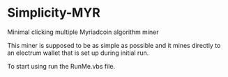Simplicity-MYR
==============

Minimal clicking multiple Myriadcoin algorithm miner 

This miner is supposed to be as simple as possible and it mines directly to an electrum wallet that is set up during initial run.

To start using run the RunMe.vbs file.
